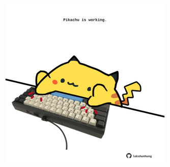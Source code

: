 <!-- built at 07/12/2021, 01:54:22 UTC -->
<p align="center">
  <img width="500" height="500" src="./ReadmeImage.svg">
</p>
